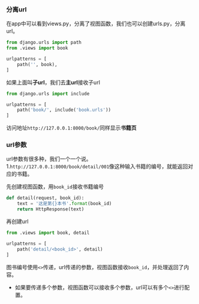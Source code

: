 ### 分离url
在app中可以看到views.py，分离了视图函数，我们也可以创建urls.py，分离url。
```python
from django.urls import path
from .views import book

urlpatterns = [
    path('', book),
]
```
如果上面叫**子url**，我们去**主url**接收子url
```python
from django.urls import include

urlpatterns = [
    path('book/', include('book.urls'))
]
```
访问地址`http://127.0.0.1:8000/book/`同样显示**书籍页**

### url参数
url参数有很多种，我们一个一个说。
1.`http://127.0.0.1:8000/book/detail/001`像这种输入书籍的编号，就能返回对应的书籍。

先创建视图函数，用`book_id`接收书籍编号
```python
def detail(request, book_id):
    text = '这是第{}本书'.format(book_id)
    return HttpResponse(text)
```
再创建url
```python
from .views import book, detail

urlpatterns = [
    path('detail/<book_id>', detail)
]
```
图书编号使用`<>`传递，url传递的参数，视图函数接收`book_id`，并处理返回了内容。

* 如果要传递多个参数，视图函数可以接收多个参数，url可以有多个`<>`进行配置。


